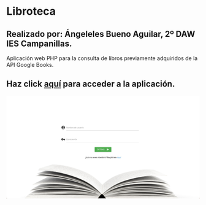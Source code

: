 # Libroteca 
## Realizado por: Ángeleles Bueno Aguilar, 2º DAW IES Campanillas.

Aplicación web PHP para la consulta de libros previamente adquiridos de la API Google Books.

## Haz click <a href="http://libroteca.epizy.com" target="blank">aquí</a> para acceder a la aplicación.

<img src="capturas/index.jpg"/>
